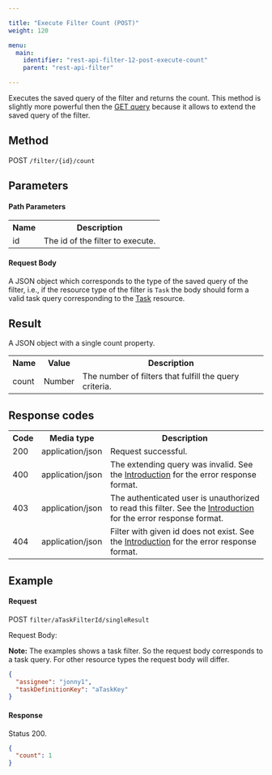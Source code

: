 ```yaml
---

title: "Execute Filter Count (POST)"
weight: 120

menu:
  main:
    identifier: "rest-api-filter-12-post-execute-count"
    parent: "rest-api-filter"

---
```


Executes the saved query of the filter and returns the count. This method is slightly more
powerful then the [GET query](ref:#filter-execute-filter-count) because it allows to extend
the saved query of the filter.

Method
------

POST `/filter/{id}/count`

Parameters
----------

#### Path Parameters

<table class="table table-striped">
  <tr>
    <th>Name</th>
    <th>Description</th>
  </tr>
  <tr>
    <td>id</td>
    <td>The id of the filter to execute.</td>
  </tr>
</table>

#### Request Body

A JSON object which corresponds to the type of the saved query of the filter, i.e., if the
resource type of the filter is `Task` the body should form a valid task query corresponding to
the [Task](ref:#task-get-tasks) resource.

Result
------

A JSON object with a single count property.

<table class="table table-striped">
  <tr>
    <th>Name</th>
    <th>Value</th>
    <th>Description</th>
  </tr>
  <tr>
    <td>count</td>
    <td>Number</td>
    <td>The number of filters that fulfill the query criteria.</td>
  </tr>
</table>

Response codes
--------------

<table class="table table-striped">
  <tr>
    <th>Code</th>
    <th>Media type</th>
    <th>Description</th>
  </tr>
  <tr>
    <td>200</td>
    <td>application/json</td>
    <td>Request successful.</td>
  </tr>
  <tr>
    <td>400</td>
    <td>application/json</td>
    <td>
      The extending query was invalid. See the <a href="ref:#overview-introduction">Introduction</a>
      for the error response format.
    </td>
  </tr>
  <tr>
    <td>403</td>
    <td>application/json</td>
    <td>
       The authenticated user is unauthorized to read this filter.
      See the <a href="ref:#overview-introduction">Introduction</a> for the error response format.
    </td>
  </tr>
  <tr>
    <td>404</td>
    <td>application/json</td>
    <td>
      Filter with given id does not exist. See the
      <a href="ref:#overview-introduction">Introduction</a> for the error response format.
    </td>
  </tr>
</table>


Example
-------

#### Request

POST `filter/aTaskFilterId/singleResult`

Request Body:

<div class="alert alert-warning" role="alert">
  <strong>Note:</strong> The examples shows a task filter. So the request body corresponds
  to a task query. For other resource types the request body will differ.
</div>

```json
{
  "assignee": "jonny1",
  "taskDefinitionKey": "aTaskKey"
}
```

#### Response

Status 200.

```json
{
  "count": 1
}
```
